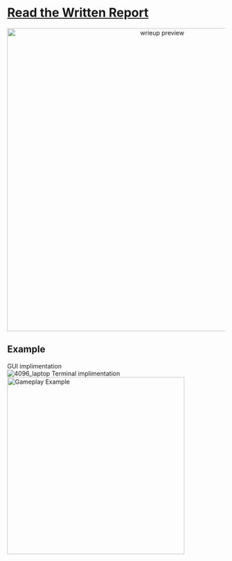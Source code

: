 # [Read the Written Report](https://github.com/nripstein/2048/blob/main/2048%20writeup.pdf)
<p align="center">
  <img width="700" alt="wrieup preview" src="https://github.com/nripstein/2048-AI/assets/98430636/8e9d2f29-eee0-4618-8d72-106cfa74040c">
</p>

## Example
GUI implimentation <br>
![4096_laptop](https://github.com/nripstein/2048-AI/assets/98430636/ed448fea-f3f5-4ef9-99e2-19eb5025c24b)
Terminal implimentation <br>
<img width="409" alt="Gameplay Example" src="https://user-images.githubusercontent.com/98430636/221374343-c116665f-8b5f-4528-87d6-fba058df46ed.png"> <br>
